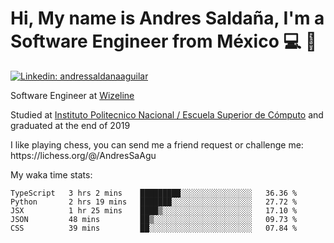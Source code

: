 # Hi, My name is Andres Saldaña, I'm a Software Engineer from México :computer: :boy:

[![Linkedin: andressaldanaaguilar](https://img.shields.io/badge/-andressaldanaaguilar-blue?style=flat-square&logo=Linkedin&logoColor=white&link=https://www.linkedin.com/in/thaianebraga/)](https://www.linkedin.com/in/andressaldanaaguilar)

<p>Software Engineer at <a href="https://www.wizeline.com/">Wizeline</a></p>
<p>Studied at <a href="https://en.wikipedia.org/wiki/ESCOM">Instituto Politecnico Nacional / Escuela Superior de Cómputo</a> and graduated at the end of 2019</p>
<p>I like playing chess, you can send me a friend request or challenge me: https://lichess.org/@/AndresSaAgu</p>

<p> My waka time stats: </p>

<!--START_SECTION:waka-->
```text
TypeScript   3 hrs 2 mins    █████████░░░░░░░░░░░░░░░░   36.36 % 
Python       2 hrs 19 mins   ███████░░░░░░░░░░░░░░░░░░   27.72 % 
JSX          1 hr 25 mins    ████▒░░░░░░░░░░░░░░░░░░░░   17.10 % 
JSON         48 mins         ██▒░░░░░░░░░░░░░░░░░░░░░░   09.73 % 
CSS          39 mins         ██░░░░░░░░░░░░░░░░░░░░░░░   07.84 % 
```
<!--END_SECTION:waka-->
